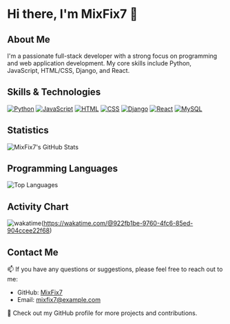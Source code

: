 # Hi there, I'm MixFix7 👋

## About Me
I'm a passionate full-stack developer with a strong focus on programming and web application development. My core skills include Python, JavaScript, HTML/CSS, Django, and React.

## Skills & Technologies
[![Python](https://img.shields.io/badge/Python-3776AB?style=for-the-badge&logo=python&logoColor=white)](https://www.python.org/)
[![JavaScript](https://img.shields.io/badge/JavaScript-F7DF1E?style=for-the-badge&logo=javascript&logoColor=black)](https://developer.mozilla.org/en-US/docs/Web/JavaScript)
[![HTML](https://img.shields.io/badge/HTML-E34F26?style=for-the-badge&logo=html5&logoColor=white)](https://developer.mozilla.org/en-US/docs/Web/HTML)
[![CSS](https://img.shields.io/badge/CSS-1572B6?style=for-the-badge&logo=css3&logoColor=white)](https://developer.mozilla.org/en-US/docs/Web/CSS)
[![Django](https://img.shields.io/badge/Django-092E20?style=for-the-badge&logo=django&logoColor=white)](https://www.djangoproject.com/)
[![React](https://img.shields.io/badge/React-61DAFB?style=for-the-badge&logo=react&logoColor=black)](https://reactjs.org/)
[![MySQL](https://img.shields.io/badge/MySQL-4479A1?style=for-the-badge&logo=mysql&logoColor=white)](https://www.mysql.com/)


## Statistics
![MixFix7's GitHub Stats](https://github-readme-stats.vercel.app/api?username=MixFix7&show_icons=true&count_private=true&hide=stars&theme=radical&custom_title=GitHub%20Stats%20%28This%20Year%29)

## Programming Languages
![Top Languages](https://github-readme-stats.vercel.app/api/top-langs/?username=MixFix7&layout=compact&theme=radical)

## Activity Chart
![wakatime](https://wakatime.com/badge/user/922fb1be-9760-4fc6-85ed-904ccee22f68.svg)(https://wakatime.com/@922fb1be-9760-4fc6-85ed-904ccee22f68)

## Contact Me
📫 If you have any questions or suggestions, please feel free to reach out to me:

- GitHub: [MixFix7](https://github.com/MixFix7)
- Email: [mixfix7@example.com](mailto:mixprog42@example.com)

<!-- ## Projects -->
<!-- Here are some of my notable projects: -->

<!-- - [Project 1](https://github.com/MixFix7/project1): Brief description of project 1.
- [Project 2](https://github.com/MixFix7/project2): Brief description of project 2. -->

🚀 Check out my GitHub profile for more projects and contributions.



